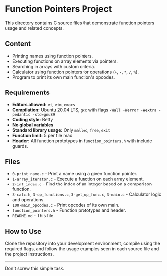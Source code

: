 # Function Pointers Project

This directory contains C source files that demonstrate function pointers usage and related concepts.

## Content

- Printing names using function pointers.
- Executing functions on array elements via pointers.
- Searching in arrays with custom criteria.
- Calculator using function pointers for operations (`+`, `-`, `*`, `/`, `%`).
- Program to print its own main function's opcodes.

## Requirements

- **Editors allowed:** `vi`, `vim`, `emacs`
- **Compilation:** Ubuntu 20.04 LTS, `gcc` with flags `-Wall -Werror -Wextra -pedantic -std=gnu89`
- **Coding style:** Betty
- **No global variables**
- **Standard library usage:** Only `malloc`, `free`, `exit`
- **Function limit:** 5 per file max
- **Header:** All function prototypes in `function_pointers.h` with include guards.

## Files

- `0-print_name.c` - Print a name using a given function pointer.
- `1-array_iterator.c` - Execute a function on each array element.
- `2-int_index.c` - Find the index of an integer based on a comparison function.
- `3-calc.h`, `3-op_functions.c`, `3-get_op_func.c`, `3-main.c` - Calculator logic and operations.
- `100-main_opcodes.c` - Print opcodes of its own main.
- `function_pointers.h` - Function prototypes and header.
- `README.md` - This file.

## How to Use

Clone the repository into your development environment, compile using the required flags, and follow the usage examples seen in each source file and the project instructions.

---

Don't screw this simple task.
